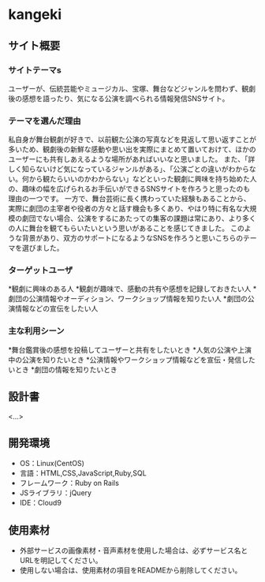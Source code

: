 # kangeki

## サイト概要
### サイトテーマs
ユーザーが、伝統芸能やミュージカル、宝塚、舞台などジャンルを問わず、観劇後の感想を語ったり、気になる公演を調べられる情報発信SNSサイト。

### テーマを選んだ理由
私自身が舞台観劇が好きで、以前観た公演の写真などを見返して思い返すことが多いため、観劇後の新鮮な感動や思い出を実際にまとめて置いておけて、ほかのユーザーにも共有しあえるような場所があればいいなと思いました。
また、「詳しく知らないけど気になっているジャンルがある」、「公演ごとの違いがわからない。何から観たらいいのかわからない」などといった観劇に興味を持ち始めた人の、趣味の幅を広げられるお手伝いができるSNSサイトを作ろうと思ったのも理由の一つです。
一方で、舞台芸術に長く携わっていた経験もあることから、実際に劇団の主宰者や役者の方々と話す機会も多くあり、やはり特に有名な大規模の劇団でない場合、公演をするにあたっての集客の課題は常にあり、より多くの人に舞台を観てもらいたいという思いがあることを感じてきました。
このような背景があり、双方のサポートになるようなSNSを作ろうと思いこちらのテーマを選びました。

### ターゲットユーザ
*観劇に興味のある人
*観劇が趣味で、感動の共有や感想を記録しておきたい人
*劇団の公演情報やオーディション、ワークショップ情報を知りたい人
*劇団の公演情報などの宣伝をしたい人

### 主な利用シーン
*舞台鑑賞後の感想を投稿してユーザーと共有をしたいとき
*人気の公演や上演中の公演を知りたいとき
*公演情報やワークショップ情報などを宣伝・発信したいとき
*劇団の情報を知りたいとき

## 設計書
<...>

## 開発環境
- OS：Linux(CentOS)
- 言語：HTML,CSS,JavaScript,Ruby,SQL
- フレームワーク：Ruby on Rails
- JSライブラリ：jQuery
- IDE：Cloud9

## 使用素材
- 外部サービスの画像素材・音声素材を使用した場合は、必ずサービス名とURLを明記してください。
- 使用しない場合は、使用素材の項目をREADMEから削除してください。